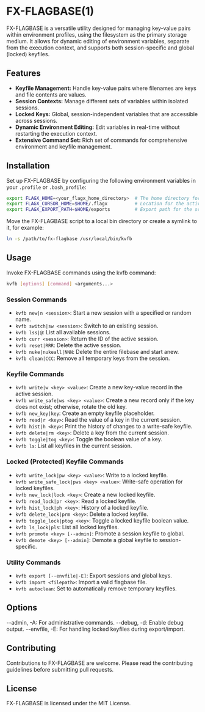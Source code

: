 # FX-FLAGBASE(1)

FX-FLAGBASE is a versatile utility designed for managing key-value pairs within environment profiles, using the filesystem as the primary storage medium. It allows for dynamic editing of environment variables, separate from the execution context, and supports both session-specific and global (locked) keyfiles.

## Features

- **Keyfile Management:** Handle key-value pairs where filenames are keys and file contents are values.
- **Session Contexts:** Manage different sets of variables within isolated sessions.
- **Locked Keys:** Global, session-independent variables that are accessible across sessions.
- **Dynamic Environment Editing:** Edit variables in real-time without restarting the execution context.
- **Extensive Command Set:** Rich set of commands for comprehensive environment and keyfile management.

## Installation

Set up FX-FLAGBASE by configuring the following environment variables in your `.profile` or `.bash_profile`:

```bash
export FLAGX_HOME=<your_flagx_home_directory>  # The home directory for FLAGBASE files
export FLAGX_CURSOR_HOME=$HOME/.flagx          # Location for the active session cursor file
export FLAGX_EXPORT_PATH=$HOME/exports         # Export path for the script outputs
```

Move the FX-FLAGBASE script to a local bin directory or create a symlink to it, for example:

```bash
ln -s /path/to/fx-flagbase /usr/local/bin/kvfb
```

## Usage
Invoke FX-FLAGBASE commands using the kvfb command:

```bash
kvfb [options] [command] <arguments...>
```

###  Session Commands
- `kvfb new|n <session>`: Start a new session with a specified or random name.
- `kvfb switch|sw <session>`: Switch to an existing session.
- `kvfb lss|@`: List all available sessions.
- `kvfb curr <session>`: Return the ID of the active session.
- `kvfb reset|RRR`: Delete the active session.
- `kvfb nuke|nukeall|NNN`: Delete the entire filebase and start anew.
- `kvfb clean|CCC`: Remove all temporary keys from the session.

### Keyfile Commands
- `kvfb write|w <key> <value>`: Create a new key-value record in the active session.
- `kvfb write_safe|ws <key> <value>`: Create a new record only if the key does not exist; otherwise, rotate the old key.
- `kvfb new_key|key`: Create an empty keyfile placeholder.
- `kvfb read|r <key>`: Read the value of a key in the current session.
- `kvfb hist|h <key>`: Print the history of changes to a write-safe keyfile.
- `kvfb delete|rm <key>`: Delete a key from the current session.
- `kvfb toggle|tog <key>`: Toggle the boolean value of a key.
- `kvfb ls`: List all keyfiles in the current session.

### Locked (Protected) Keyfile Commands
- `kvfb write_lock|pw <key> <value>`: Write to a locked keyfile.
- `kvfb write_safe_lock|pws <key> <value>`: Write-safe operation for locked keyfiles.
- `kvfb new_lock|lock <key>`: Create a new locked keyfile.
- `kvfb read_lock|pr <key>`: Read a locked keyfile.
- `kvfb hist_lock|ph <key>`: History of a locked keyfile.
- `kvfb delete_lock|prm <key>`: Delete a locked keyfile.
- `kvfb toggle_lock|ptog <key>`: Toggle a locked keyfile boolean value.
- `kvfb ls_lock|pls`: List all locked keyfiles.
- `kvfb promote <key> [--admin]`: Promote a session keyfile to global.
- `kvfb demote <key> [--admin]`: Demote a global keyfile to session-specific.

### Utility Commands
- `kvfb export [--envfile|-E]`: Export sessions and global keys.
- `kvfb import <filepath>`: Import a valid flagbase file.
- `kvfb autoclean`: Set to automatically remove temporary keyfiles.

## Options
--admin, -A: For administrative commands.
--debug, -d: Enable debug output.
--envfile, -E: For handling locked keyfiles during export/import.

## Contributing

Contributions to FX-FLAGBASE are welcome. Please read the contributing guidelines before submitting pull requests.

## License
FX-FLAGBASE is licensed under the MIT License.
